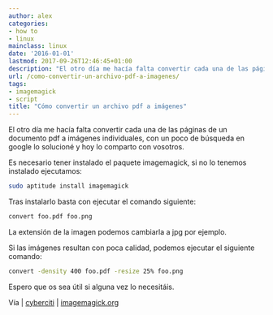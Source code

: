```yaml
---
author: alex
categories:
- how to
- linux
mainclass: linux
date: '2016-01-01'
lastmod: 2017-09-26T12:46:45+01:00
description: "El otro día me hacía falta convertir cada una de las páginas  de un documento pdf a imágenes individuales, con un poco de búsqueda en google  lo solucioné y hoy lo comparto con vosotros."
url: /como-convertir-un-archivo-pdf-a-imagenes/
tags:
- imagemagick
- script
title: "Cómo convertir un archivo pdf a imágenes"
---
```


<figure>
    <amp-img sizes="(min-width: 128px) 128px, 100vw" on="tap:lightbox1" role="button" tabindex="0" layout="responsive" title="sh" src="/img/2012/07/sh1.png" alt="" width="128px" height="128px" />
</figure>

El otro día me hacía falta convertir cada una de las páginas de un documento pdf a imágenes individuales, con un poco de búsqueda en google lo solucioné y hoy lo comparto con vosotros.

Es necesario tener instalado el paquete imagemagick, si no lo tenemos instalado ejecutamos:

```bash
sudo aptitude install imagemagick
```

Tras instalarlo basta con ejecutar el comando siguiente:

```bash
convert foo.pdf foo.png
```

La extensión de la imagen podemos cambiarla a jpg por ejemplo.

Si las imágenes resultan con poca calidad, podemos ejecutar el siguiente comando:

```bash
convert -density 400 foo.pdf -resize 25% foo.png
```

Espero que os sea útil si alguna vez lo necesitáis.

Vía | <a href="http://www.cyberciti.biz/faq/howto-convert-a-pdf-file-to-an-image/" target="_blank">cyberciti</a> | <a href="http://www.imagemagick.org/discourse-server/viewtopic.php?f=10&t=13371" target="_blank">imagemagick.org</a>

